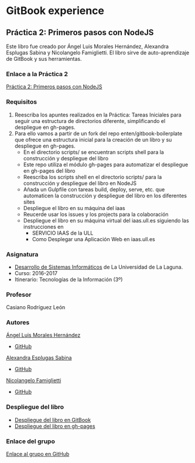 # GitBook experience
## Práctica 2: Primeros pasos con NodeJS

Este libro fue creado por Ángel Luis Morales Hernández, Alexandra Esplugas Sabina y Nicolangelo Famiglietti.
El libro sirve de auto-aprendizaje de GitBook y sus herramientas.

### Enlace a la Práctica 2
[Práctica 2: Primeros pasos con NodeJS](https://casianorodriguezleon.gitbooks.io/ull-esit-1617/practicas/practicatareasiniciales2.html)

### Requisitos
 1. Reescriba los apuntes realizados en la Práctica: Tareas Iniciales para seguir una estructura de directorios diferente, simplificando el despliegue en gh-pages.
 2. Para ello vamos a partir de un fork del repo enten/gitbook-boilerplate que ofrece una estructura inicial para la creación de un libro y su despliegue en gh-pages.
    * En el directorio scripts/ se encuentran scripts shell para la construcción y despliegue del libro
    * Este repo utiliza el módulo gh-pages para automatizar el despliegue en gh-pages del libro
    * Reescriba los scripts shell en el directorio scripts/ para la construcción y despliegue del libro en NodeJS
    * Añada un Gulpfile con tareas build, deploy, serve, etc. que automaticen la construcción y despliegue del libro en los diferentes sites
    * Despliegue el libro en su máquina del iaas
    * Reucerde usar los issues y los projects para la colaboración
    * Despliegue el libro en su máquina virtual del iaas.ull.es siguiendo las instrucciones en
        * SERVICIO IAAS de la ULL
        * Como Desplegar una Aplicación Web en iaas.ull.es

 
### Asignatura
* [Desarrollo de Sistemas Informáticos](https://campusvirtual.ull.es/1617/course/view.php?id=1136) de La Universidad de La Laguna.
* Curso: 2016-2017
* Itinerario: Tecnologías de la Información \(3º\)

### Profesor
Casiano Rodríguez León

### Autores
[Ángel Luis Morales Hernández](https://alu0100888157.github.io)
* [GitHub](https://github.com/alu0100888157)

[Alexandra Esplugas Sabina](https://alu0100762006.github.io)
* [GitHub](https://github.com/alu0100762006)

[Nicolangelo Famiglietti](https://alu0100912005.github.io)
* [GitHub](https://github.com/alu0100912005)

### Despliegue del libro
* [Despliegue del libro en GitBook](https://alexandra_esplugas.gitbooks.io/tareas-iniciales/content/)
* [Despliegue del libro en gh-pages](https://ull-esit-dsi-1617.github.io/tareas-iniciales-angel-nicolangelo-alexandra-35l2/)

### Enlace del grupo
[Enlace al grupo en GitHub](https://github.com/ULL-ESIT-DSI-1617/primeros-pasos-en-nodejs-angel-nicolangelo-Alexandra-35l2-nodejs)



